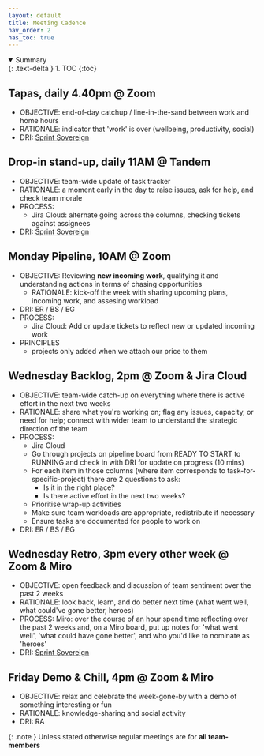 ```yaml
---
layout: default
title: Meeting Cadence
nav_order: 2
has_toc: true
---
```

<details open markdown="block">
  <summary>
    Summary
  </summary>
  {: .text-delta }
1. TOC
{:toc}
</details>

## Tapas, daily 4.40pm @ Zoom
 - OBJECTIVE: end-of-day catchup / line-in-the-sand between work and home hours
 - RATIONALE: indicator that 'work' is over (wellbeing, productivity, social)
 - DRI: [Sprint Sovereign](How-we-(enable)-work)


## Drop-in stand-up, daily 11AM @ Tandem
 - OBJECTIVE: team-wide update of task tracker
 - RATIONALE: a moment early in the day to raise issues, ask for help, and check team morale
 - PROCESS:
   - Jira Cloud: alternate going across the columns, checking tickets against assignees
 - DRI: [Sprint Sovereign](How-we-(enable)-work)
    
## Monday Pipeline, 10AM @ Zoom
 - OBJECTIVE: Reviewing **new incoming work**, qualifying it and understanding actions in terms of chasing opportunities
    - RATIONALE: kick-off the week with sharing upcoming plans, incoming work, and assesing workload
 - DRI: ER / BS / EG
 - PROCESS:
   - Jira Cloud: Add or update tickets to reflect new or updated incoming work
 - PRINCIPLES
   - projects only added when we attach our price to them

## Wednesday Backlog, 2pm @ Zoom & Jira Cloud
 - OBJECTIVE: team-wide catch-up on everything where there is active effort in the next two weeks
 - RATIONALE: share what you're working on; flag any issues, capacity, or need for help; connect with wider team to understand the strategic direction of the team
 - PROCESS:
   - Jira Cloud
   - Go through projects on pipeline board from READY TO START to RUNNING and check in with DRI for update on progress (10 mins)
   - For each item in those columns (where item corresponds to task-for-specific-project) there are 2 questions to ask:
     - Is it in the right place? 
     - Is there active effort in the next two weeks? 
   - Prioritise wrap-up activities 
   - Make sure team workloads are appropriate, redistribute if necessary 
   - Ensure tasks are documented for people to work on
 - DRI: ER / BS / EG
    
## Wednesday Retro, 3pm every other week @ Zoom & Miro
- OBJECTIVE: open feedback and discussion of team sentiment over the past 2 weeks
- RATIONALE: look back, learn, and do better next time (what went well, what could've gone better, heroes)
- PROCESS: Miro: over the course of an hour spend time reflecting over the past 2 weeks and, on a Miro board, put up notes for 'what went well', 'what could have gone better', and who you'd like to nominate as 'heroes'
- DRI: [Sprint Sovereign](How-we-(enable)-work) 
    
## Friday Demo & Chill, 4pm @ Zoom & Miro
 - OBJECTIVE: relax and celebrate the week-gone-by with a demo of something interesting or fun
 - RATIONALE: knowledge-sharing and social activity
 - DRI: RA

{: .note }
Unless stated otherwise regular meetings are for **all team-members**
